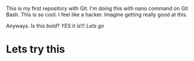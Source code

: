 This is my first repository with Git. I'm doing this with nano command on Git Bash.
This is so cool. I feel like a hacker. Imagine getting really good at this.

Anyways. Is this *bold*?
 *YES* it is!!! 
 *Lets* *go* 

 # Lets try this
